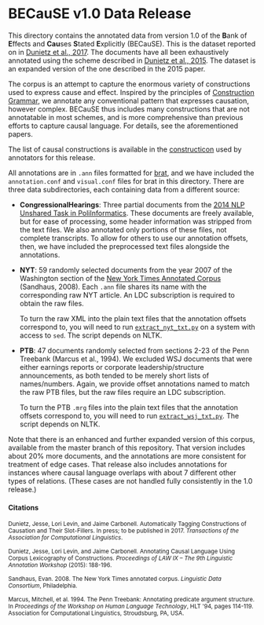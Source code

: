 # BECauSE v1.0 Data Release

This directory contains the annotated data from version 1.0 of the **B**ank of **E**ffects and **Cau**ses **S**tated **E**xplicitly (BECauSE). This is the dataset reported on in [Dunietz et al., 2017](http://www.cs.cmu.edu/~jdunietz/publications/causeway-system.pdf). The documents have all been exhaustively annotated using the scheme described in [Dunietz et al., 2015](http://www.cs.cmu.edu/~jdunietz/publications/causal-language-annotation.pdf). The dataset is an expanded version of the one described in the 2015 paper.

The corpus is an attempt to capture the enormous variety of constructions used to express cause and effect. Inspired by the principles of [Construction Grammar](https://en.wikipedia.org/wiki/Construction_grammar), we annotate any conventional pattern that expresses causation, however complex. BECauSE thus includes many constructions that are not annotatable in most schemes, and is more comprehensive than previous efforts to capture causal language. For details, see the aforementioned papers.

The list of causal constructions is available in the [constructicon](https://docs.google.com/spreadsheets/d/1xn-bEE76RNpdJdylmbQi81D8qPhpOxdIh61twTM-ycU/edit) used by annotators for this release.

All annotations are in `.ann` files formatted for [brat](http://brat.nlplab.org/), and we have included the `annotation.conf` and `visual.conf` files for brat in this directory. There are three data subdirectories, each containing data from a different source:

* **CongressionalHearings**: Three partial documents from the [2014 NLP Unshared Task in PoliInformatics](https://sites.google.com/site/unsharedtask2014/). These documents are freely available, but for ease of processing, some header information was stripped from the text files. We also annotated only portions of these files, not complete transcripts. To allow for others to use our annotation offsets, then, we have included the preprocessed text files alongside the annotations.

* **NYT**: 59 randomly selected documents from the year 2007 of the Washington section of the [New York Times Annotated Corpus](https://catalog.ldc.upenn.edu/ldc2008t19) (Sandhaus, 2008). Each `.ann` file shares its name with the corresponding raw NYT article. An LDC subscription is required to obtain the raw files.

  To turn the raw XML into the plain text files that the annotation offsets correspond to, you will need to run [`extract_nyt_txt.py`](scripts/extract_nyt_txt.py) on a system with access to `sed`. The script depends on NLTK.

* **PTB**: 47 documents randomly selected from sections 2-23 of the Penn Treebank (Marcus et al., 1994). We excluded WSJ documents that were either earnings reports or corporate leadership/structure announcements, as both
tended to be merely short lists of names/numbers. Again, we provide offset annotations named to match the raw PTB files, but the raw files require an LDC subscription.

  To turn the PTB `.mrg` files into the plain text files that the annotation offsets correspond to, you will need to run [`extract_wsj_txt.py`](scripts/extract_wsj_txt.py). The script depends on NLTK.

Note that there is an enhanced and further expanded version of this corpus, available from the master branch of this repository. That version includes about 20% more documents, and the annotations are more consistent for treatment of edge cases. That release also includes annotations for instances where causal language overlaps with about 7 different other types of relations. (These cases are not handled fully consistently in the 1.0 release.)


#### Citations

<sub>Dunietz, Jesse, Lori Levin, and Jaime Carbonell. Automatically Tagging Constructions of Causation and Their Slot-Fillers. In press; to be published in 2017. *Transactions of the Association for Computational Linguistics*.</sub>

<sub>Dunietz, Jesse, Lori Levin, and Jaime Carbonell. Annotating Causal Language Using Corpus Lexicography of Constructions. *Proceedings of LAW IX – The 9th Linguistic Annotation Workshop* (2015): 188-196.</sub>

<sub>Sandhaus, Evan. 2008. The New York Times annotated corpus. *Linguistic Data Consortium*, Philadelphia.</sub>

<sub>Marcus, Mitchell, et al. 1994. The Penn Treebank: Annotating predicate argument structure. In *Proceedings of the Workshop on Human Language Technology*, HLT '94, pages 114-119. Association for Computational Linguistics, Stroudsburg, PA, USA.</sub>
